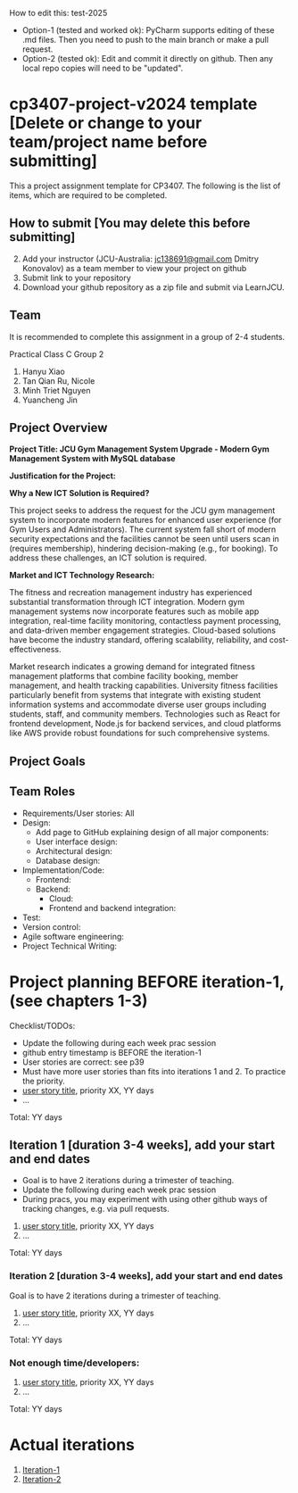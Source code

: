 
How to edit this: test-2025
* Option-1 (tested and worked ok): PyCharm supports editing of these .md files. Then you need to push to the main branch or make a pull request.
* Option-2 (tested ok): Edit and commit it directly on github. Then any local repo copies will need to be "updated".

# cp3407-project-v2024 template [Delete or change to your team/project name before submitting]

This a project assignment template for CP3407. 
The following is the list of items, which are required to be completed.

## How to submit [You may delete this before submitting]

2. Add your instructor (JCU-Australia: jc138691@gmail.com Dmitry Konovalov) as a team member to view your project on github
1. Submit link to your repository
2. Download your github repository as a zip file and submit via LearnJCU.

## Team

It is recommended to complete this assignment in a group of 2-4 students.  
  
Practical Class C Group 2
1. Hanyu Xiao
2. Tan Qian Ru, Nicole
3. Minh Triet Nguyen
4. Yuancheng Jin

## Project Overview

**Project Title: JCU Gym Management System Upgrade - Modern Gym Management System with MySQL database**

**Justification for the Project:**

**Why a New ICT Solution is Required?**

This project seeks to address the request for the JCU gym management system to incorporate modern features for enhanced user experience (for Gym Users and Administrators). The current system fall short of modern security expectations and the facilities cannot be seen until users scan in (requires membership), hindering decision-making (e.g., for booking). To address these challenges, an ICT solution is required.

**Market and ICT Technology Research:**

The fitness and recreation management industry has experienced substantial transformation through ICT integration. Modern gym management systems now incorporate features such as mobile app integration, real-time facility monitoring, contactless payment processing, and data-driven member engagement strategies. Cloud-based solutions have become the industry standard, offering scalability, reliability, and cost-effectiveness.

Market research indicates a growing demand for integrated fitness management platforms that combine facility booking, member management, and health tracking capabilities. University fitness facilities particularly benefit from systems that integrate with existing student information systems and accommodate diverse user groups including students, staff, and community members. Technologies such as React for frontend development, Node.js for backend services, and cloud platforms like AWS provide robust foundations for such comprehensive systems.

## Project Goals

## Team Roles
- Requirements/User stories: All 
- Design:
  - Add page to GitHub explaining design of all major components:
  - User interface design:
  - Architectural design:
  - Database design:
- Implementation/Code:
  - Frontend:
  - Backend:
    - Cloud: 
    - Frontend and backend integration:
- Test:
- Version control:
- Agile software engineering: 
- Project Technical Writing:


# Project planning BEFORE iteration-1, (see chapters 1-3)
Checklist/TODOs: 
* Update the following during each week prac session
* github entry timestamp is BEFORE the iteration-1
* User stories are correct: see p39
* Must have more user stories than fits into iterations 1 and 2. To practice the priority.
* [user story title](./user_stories/user_story_01_title.md), priority XX, YY days 
* ...

Total: YY days


## Iteration 1 [duration 3-4 weeks], add your start and end dates 

* Goal is to have 2 iterations during a trimester of teaching.
* Update the following during each week prac session
* During pracs, you may experiment with using other github ways of tracking changes, e.g. via pull requests.

1. [user story title](./user_stories/user_story_01_title.md), priority XX, YY days 
2. ...

Total: YY days


### Iteration 2 [duration 3-4 weeks], add your start and end dates
Goal is to have 2 iterations during a trimester of teaching.
1. [user story title](./user_stories/user_story_01_title.md), priority XX, YY days 
2. ...

Total: YY days

### Not enough time/developers: 
1. [user story title](./user_stories/user_story_01_title.md), priority XX, YY days 
2. ...

Total: YY days

# Actual iterations
1. [Iteration-1](./iteration_1.md)
2. [Iteration-2](./iteration_2.md)


